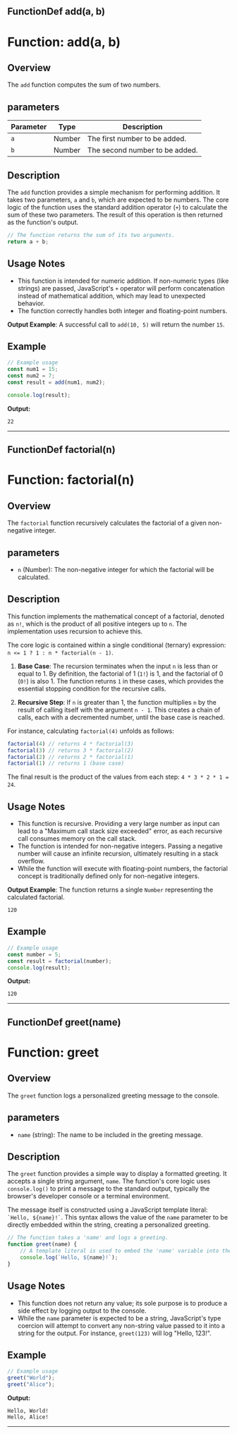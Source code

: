 ## FunctionDef add(a, b)
# Function: add(a, b)

## Overview

The `add` function computes the sum of two numbers.

## parameters

| Parameter | Type | Description |
|-----------|------|-------------|
| `a` | Number | The first number to be added. |
| `b` | Number | The second number to be added. |

## Description

The `add` function provides a simple mechanism for performing addition. It takes two parameters, `a` and `b`, which are expected to be numbers. The core logic of the function uses the standard addition operator (`+`) to calculate the sum of these two parameters. The result of this operation is then returned as the function's output.

```javascript
// The function returns the sum of its two arguments.
return a + b;
```

## Usage Notes

- This function is intended for numeric addition. If non-numeric types (like strings) are passed, JavaScript's `+` operator will perform concatenation instead of mathematical addition, which may lead to unexpected behavior.
- The function correctly handles both integer and floating-point numbers.

**Output Example**: A successful call to `add(10, 5)` will return the number `15`.

## Example

```javascript
// Example usage
const num1 = 15;
const num2 = 7;
const result = add(num1, num2);

console.log(result);
```

**Output:**

```
22
```

***
## FunctionDef factorial(n)
# Function: factorial(n)

## Overview

The `factorial` function recursively calculates the factorial of a given non-negative integer.

## parameters

- `n` (Number): The non-negative integer for which the factorial will be calculated.

## Description

This function implements the mathematical concept of a factorial, denoted as `n!`, which is the product of all positive integers up to `n`. The implementation uses recursion to achieve this.

The core logic is contained within a single conditional (ternary) expression: `n <= 1 ? 1 : n * factorial(n - 1)`.

1.  **Base Case**: The recursion terminates when the input `n` is less than or equal to 1. By definition, the factorial of 1 (`1!`) is 1, and the factorial of 0 (`0!`) is also 1. The function returns `1` in these cases, which provides the essential stopping condition for the recursive calls.

2.  **Recursive Step**: If `n` is greater than 1, the function multiplies `n` by the result of calling itself with the argument `n - 1`. This creates a chain of calls, each with a decremented number, until the base case is reached.

For instance, calculating `factorial(4)` unfolds as follows:
```javascript
factorial(4) // returns 4 * factorial(3)
factorial(3) // returns 3 * factorial(2)
factorial(2) // returns 2 * factorial(1)
factorial(1) // returns 1 (base case)
```
The final result is the product of the values from each step: `4 * 3 * 2 * 1 = 24`.

## Usage Notes

- This function is recursive. Providing a very large number as input can lead to a "Maximum call stack size exceeded" error, as each recursive call consumes memory on the call stack.
- The function is intended for non-negative integers. Passing a negative number will cause an infinite recursion, ultimately resulting in a stack overflow.
- While the function will execute with floating-point numbers, the factorial concept is traditionally defined only for non-negative integers.

**Output Example**: The function returns a single `Number` representing the calculated factorial.
```
120
```

## Example

```javascript
// Example usage
const number = 5;
const result = factorial(number);
console.log(result);
```

**Output:**

```
120
```

***
## FunctionDef greet(name)
# Function: greet

## Overview

The `greet` function logs a personalized greeting message to the console.

## parameters

- `name` (string): The name to be included in the greeting message.

## Description

The `greet` function provides a simple way to display a formatted greeting. It accepts a single string argument, `name`. The function's core logic uses `console.log()` to print a message to the standard output, typically the browser's developer console or a terminal environment.

The message itself is constructed using a JavaScript template literal: `` `Hello, ${name}!` ``. This syntax allows the value of the `name` parameter to be directly embedded within the string, creating a personalized greeting.

```javascript
// The function takes a 'name' and logs a greeting.
function greet(name) {
    // A template literal is used to embed the 'name' variable into the string.
    console.log(`Hello, ${name}!`);
}
```

## Usage Notes

- This function does not return any value; its sole purpose is to produce a side effect by logging output to the console.
- While the `name` parameter is expected to be a string, JavaScript's type coercion will attempt to convert any non-string value passed to it into a string for the output. For instance, `greet(123)` will log "Hello, 123!".

## Example

```javascript
// Example usage
greet("World");
greet("Alice");
```

**Output:**

```
Hello, World!
Hello, Alice!
```

***
